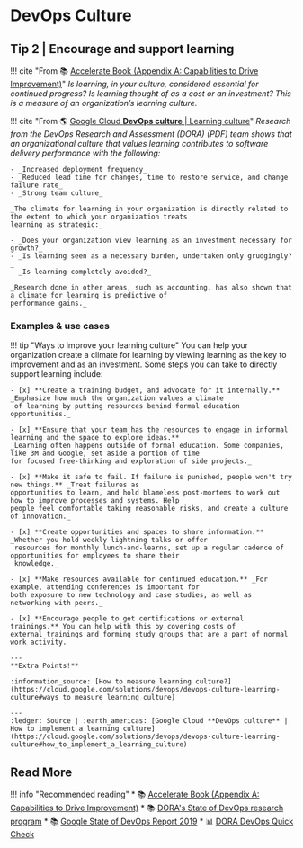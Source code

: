 # DevOps Culture 

## Tip 2 | Encourage and support learning 

!!! cite "From :books: [Accelerate Book (Appendix A: Capabilities to Drive Improvement)](https://www.oreilly.com/library/view/accelerate/9781457191435/32-app_A.xhtml)"
    _Is learning, in your culture, considered essential for continued progress? 
    Is learning thought of as a cost or an investment? This is a measure of an organization’s learning culture._
    
!!! cite "From :earth_americas: [Google Cloud **DevOps culture** | Learning culture](https://cloud.google.com/solutions/devops/devops-culture-westrum-organizational-culture)"
    _Research from the DevOps Research and Assessment (DORA) (PDF) team shows that an organizational culture that values
     learning contributes to software delivery performance with the following:_

    - _Increased deployment frequency_
    - _Reduced lead time for changes, time to restore service, and change failure rate_
    - _Strong team culture_
    
    _The climate for learning in your organization is directly related to the extent to which your organization treats 
    learning as strategic:_

    - _Does your organization view learning as an investment necessary for growth?_
    - _Is learning seen as a necessary burden, undertaken only grudgingly?_
    - _Is learning completely avoided?_
    
    _Research done in other areas, such as accounting, has also shown that a climate for learning is predictive of
    performance gains._ 

### Examples & use cases

!!! tip "Ways to improve your learning culture" 
    You can help your organization create a climate for learning by viewing learning as the key to improvement and as an
    investment. Some steps you can take to directly support learning include:

    - [x] **Create a training budget, and advocate for it internally.** _Emphasize how much the organization values a climate
     of learning by putting resources behind formal education opportunities._

    - [x] **Ensure that your team has the resources to engage in informal learning and the space to explore ideas.** 
    _Learning often happens outside of formal education. Some companies, like 3M and Google, set aside a portion of time
    for focused free-thinking and exploration of side projects._
    
    - [x] **Make it safe to fail. If failure is punished, people won't try new things.** _Treat failures as 
    opportunities to learn, and hold blameless post-mortems to work out how to improve processes and systems. Help
    people feel comfortable taking reasonable risks, and create a culture of innovation._
    
    - [x] **Create opportunities and spaces to share information.** _Whether you hold weekly lightning talks or offer
     resources for monthly lunch-and-learns, set up a regular cadence of opportunities for employees to share their
     knowledge._
    
    - [x] **Make resources available for continued education.** _For example, attending conferences is important for 
    both exposure to new technology and case studies, as well as networking with peers._
    
    - [x] **Encourage people to get certifications or external trainings.** You can help with this by covering costs of
    external trainings and forming study groups that are a part of normal work activity.
    
    ---
    **Extra Points!**
    
    :information_source: [How to measure learning culture?](https://cloud.google.com/solutions/devops/devops-culture-learning-culture#ways_to_measure_learning_culture)
    
    ---
    :ledger: Source | :earth_americas: [Google Cloud **DevOps culture** | How to implement a learning culture](https://cloud.google.com/solutions/devops/devops-culture-learning-culture#how_to_implement_a_learning_culture)

## Read More

!!! info "Recommended reading"
    * :books: [Accelerate Book (Appendix A: Capabilities to Drive Improvement)](https://www.oreilly.com/library/view/accelerate/9781457191435/32-app_A.xhtml)
    * :books: [DORA's State of DevOps research program](https://www.devops-research.com/research.html)
    * :books: [Google State of DevOps Report 2019](https://services.google.com/fh/files/misc/state-of-devops-2019.pdf)
    * :bar_chart: [DORA DevOps Quick Check](https://www.devops-research.com/quickcheck.html)